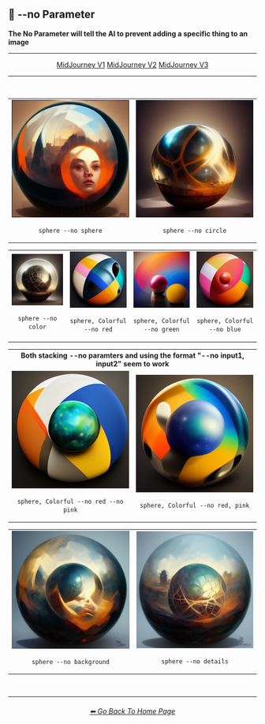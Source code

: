 <h2>🚫 --no Parameter</h2>
<b>The No Parameter will tell the AI to prevent adding a specific thing to an image</b>
<br>

<hr><!--------------->

<div align="center">

<a href="https://github.com/willwulfken/MidJourney-Styles-and-Keywords-Reference-Light/blob/main/Pages/MJ_V1/Comparison_Pages/Parameters/No_Parameter_Comparison.md">MidJourney V1</a>
<a href="">MidJourney V2</a>
<a href="https://github.com/willwulfken/MidJourney-Styles-and-Keywords-Reference-Light/blob/main/Pages/MJ_V3/Comparison_Pages/Parameters/No_Parameter_Comparison.md">MidJourney V3</a>

</div>

<hr>
<br>

<div align="center">

<table>
    <tr align=center valign=middle>
        <td><img src="https://github.com/willwulfken/MidJourney-Styles-and-Keywords-Reference-Light/blob/main/Images/MJ_V2/Comparison_Page_Images/--no_Comparison/sphere_no_sphere.webp?raw=true" width="256" /><p><code>sphere --no sphere</code></p></td>
        <td><img src="https://github.com/willwulfken/MidJourney-Styles-and-Keywords-Reference-Light/blob/main/Images/MJ_V2/Comparison_Page_Images/--no_Comparison/sphere_no_circle.webp?raw=true" width="256" /><p><code>sphere --no circle</code></p></td>
    </tr>
</table>

<table>
    <tr align=center valign=middle>
        <td><img src="https://github.com/willwulfken/MidJourney-Styles-and-Keywords-Reference-Light/blob/main/Images/MJ_V2/Comparison_Page_Images/--no_Comparison/sphere_no_color.webp?raw=true" width="256" /><p><code>sphere --no color</code></p></td>
        <td><img src="https://github.com/willwulfken/MidJourney-Styles-and-Keywords-Reference-Light/blob/main/Images/MJ_V2/Comparison_Page_Images/--no_Comparison/sphere,_Colorful_no_red.webp?raw=true" width="256" /><p><code>sphere, Colorful --no red</code></p></td>
        <td><img src="https://github.com/willwulfken/MidJourney-Styles-and-Keywords-Reference-Light/blob/main/Images/MJ_V2/Comparison_Page_Images/--no_Comparison/sphere,_Colorful_no_green.webp?raw=true" width="256" /><p><code>sphere, Colorful --no green</code></p></td>
        <td><img src="https://github.com/willwulfken/MidJourney-Styles-and-Keywords-Reference-Light/blob/main/Images/MJ_V2/Comparison_Page_Images/--no_Comparison/sphere,_Colorful_no_blue.webp?raw=true" width="256" /><p><code>sphere, Colorful --no blue</code></p></td>
    </tr>
</table>
<table>
    <tr align=center valign=middle>
        <th colspan=2>Both stacking --no paramters and using the format "--no input1, input2" seem to work</th>
    </tr>
    <tr align=center valign=middle>
        <td><img src="https://github.com/willwulfken/MidJourney-Styles-and-Keywords-Reference-Light/blob/main/Images/MJ_V2/Comparison_Page_Images/--no_Comparison/sphere,_Colorful_no_red_no_pink.webp?raw=true" width="256" /><p><code>sphere, Colorful --no red --no pink</code></p></td>
        <td><img src="https://github.com/willwulfken/MidJourney-Styles-and-Keywords-Reference-Light/blob/main/Images/MJ_V2/Comparison_Page_Images/--no_Comparison/sphere,_Colorful_no_red,_pink.webp?raw=true" width="256" /><p><code>sphere, Colorful --no red, pink</code></p></td>
    </tr>
</table>
<table>
    <tr align=center valign=middle>
        <td><img src="https://github.com/willwulfken/MidJourney-Styles-and-Keywords-Reference-Light/blob/main/Images/MJ_V2/Comparison_Page_Images/--no_Comparison/sphere_no_background.webp?raw=true" width="256" /><p><code>sphere --no background</code></p></td>
        <td><img src="https://github.com/willwulfken/MidJourney-Styles-and-Keywords-Reference-Light/blob/main/Images/MJ_V2/Comparison_Page_Images/--no_Comparison/sphere_no_details.webp?raw=true" width="256" /><p><code>sphere --no details</code></p></td>
    </tr>
</table>

</div>

<br>

<hr><!--------------->
<div align="center">
<h6><a href="https://github.com/willwulfken/MidJourney-Styles-and-Keywords-Reference-Light/blob/main/README.md">⬅ Go Back To Home Page</a></h6>
</div>